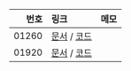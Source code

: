 | 번호 | 링크 | 메모 |
|---:|:---|:---|
| 01260 | [문서](https://v4n1lla.github.io/boj-java/problems/01260/) / [코드](src/main/java/boj/p1260/Main.java) |  |
| 01920 | [문서](https://v4n1lla.github.io/boj-java/problems/01920/) / [코드](src/main/java/boj/p1920/Main.java) |  |

